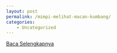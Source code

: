 ```yaml
---
layout: post
permalink: /mimpi-melihat-macan-kumbang/
categories:
    - Uncategorized
---
```


[Baca Selengkapnya](/06)